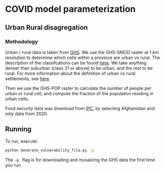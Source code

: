 # COVID model parameterization

## Urban Rural disagregation

### Methodology

Urban / rural data is taken from [GHS](https://ghsl.jrc.ec.europa.eu/). We use the GHS-SMOD raster at 1 km resolution
to determine which cells within a province are urban vs rural. The description of the 
classifcations can be found [here](https://ghsl.jrc.ec.europa.eu/documents/GHSL_Data_Package_2019.pdf).
We take anything denser than suburban (class 21 or above) to be urban, and the rest to be rural.
For more information about the definition of urban vs rural settlements, see 
[here](https://ghsl.jrc.ec.europa.eu/degurbaDefinitions.php).

Then we use the GHS-POP raster to calculate the number of people per urban or rural cell,
and compute the fraction of the population residing in urban cells. 

Food security data was download from [IPC](http://www.ipcinfo.org/ipc-country-analysis/population-tracking-tool/en/),
by selecting Afghanistan and only data from 2020. 

## Running 

To run, execute:
```bash
python Generate_vulnerability_file.py -g
```
The `-g ` flag is for downloading and mosaicing the GHS data the first time you run.
